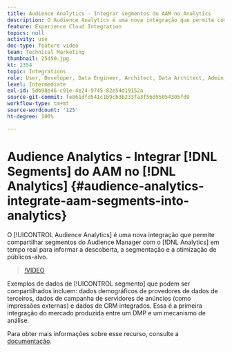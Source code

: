 ```yaml
---
title: Audience Analytics - Integrar segmentos do AAM no Analytics
description: O Audience Analytics é uma nova integração que permite compartilhar segmentos do Audience Manager (AAM) com o Analytics (AA) em tempo real para informar a descoberta, a segmentação e a otimização de públicos-alvo.
feature: Experience Cloud Integration
topics: null
activity: use
doc-type: feature video
team: Technical Marketing
thumbnail: 25450.jpg
kt: 2354
topic: Integrations
role: User, Developer, Data Engineer, Architect, Data Architect, Admin, Leader
level: Intermediate
exl-id: 5db98e46-c91e-4e24-9745-82e54d19152a
source-git-commit: fe861dfd541c1b9cb3b233fa3f56d55054305fd9
workflow-type: tm+mt
source-wordcount: '125'
ht-degree: 100%

---
```


# Audience Analytics - Integrar [!DNL Segments] do AAM no [!DNL Analytics] {#audience-analytics-integrate-aam-segments-into-analytics}

O [!UICONTROL Audience Analytics] é uma nova integração que permite compartilhar segmentos do Audience Manager com o [!DNL Analytics] em tempo real para informar a descoberta, a segmentação e a otimização de públicos-alvo.

>[!VIDEO](https://video.tv.adobe.com/v/25450/?quality=12)

Exemplos de dados de [!UICONTROL segmento] que podem ser compartilhados incluem: dados demográficos de provedores de dados de terceiros, dados de campanha de servidores de anúncios (como impressões externas) e dados de CRM integrados. Essa é a primeira integração do mercado produzida entre um DMP e um mecanismo de análise.

Para obter mais informações sobre esse recurso, consulte a [documentação](https://experienceleague.adobe.com/docs/analytics/integration/audience-analytics/mc-audiences-aam.html?lang=pt-BR).
